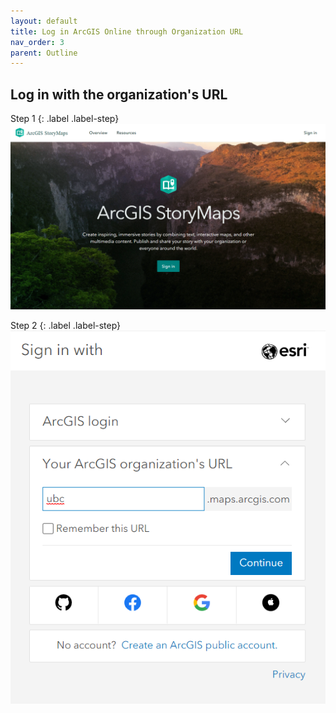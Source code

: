 ```yaml
---
layout: default
title: Log in ArcGIS Online through Organization URL
nav_order: 3
parent: Outline
---
```


## Log in with the organization's URL
Step 1
{: .label .label-step}
![Fig_1](./content/images/Fig_1.png)

Step 2
{: .label .label-step}
![Fig_2](content/images/Fig_2.png)
